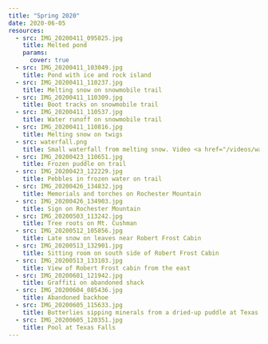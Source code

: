 ```yaml
---
title: "Spring 2020"
date: 2020-06-05
resources:
  - src: IMG_20200411_095825.jpg
    title: Melted pond
    params:
      cover: true
  - src: IMG_20200411_103049.jpg
    title: Pond with ice and rock island
  - src: IMG_20200411_110237.jpg
    title: Melting snow on snowmobile trail
  - src: IMG_20200411_110309.jpg
    title: Boot tracks on snowmobile trail
  - src: IMG_20200411_110537.jpg
    title: Water runoff on snowmobile trail
  - src: IMG_20200411_110816.jpg
    title: Melting snow on twigs
  - src: waterfall.png
    title: Small waterfall from melting snow. Video <a href="/videos/waterfall.mp4">here</a>.
  - src: IMG_20200423_110651.jpg
    title: Frozen puddle on trail
  - src: IMG_20200423_122229.jpg
    title: Pebbles in frozen water on trail
  - src: IMG_20200426_134832.jpg
    title: Memorials and torches on Rochester Mountain
  - src: IMG_20200426_134903.jpg
    title: Sign on Rochester Mountain
  - src: IMG_20200503_113242.jpg
    title: Tree roots on Mt. Cushman
  - src: IMG_20200512_105856.jpg
    title: Late snow on leaves near Robert Frost Cabin
  - src: IMG_20200513_132901.jpg
    title: Sitting room on south side of Robert Frost Cabin
  - src: IMG_20200513_133103.jpg
    title: View of Robert Frost cabin from the east
  - src: IMG_20200601_121942.jpg
    title: Graffiti on abandoned shack
  - src: IMG_20200604_085436.jpg
    title: Abandoned backhoe
  - src: IMG_20200605_115633.jpg
    title: Butterlies sipping minerals from a dried-up puddle at Texas Falls
  - src: IMG_20200605_120351.jpg
    title: Pool at Texas Falls
---
```

